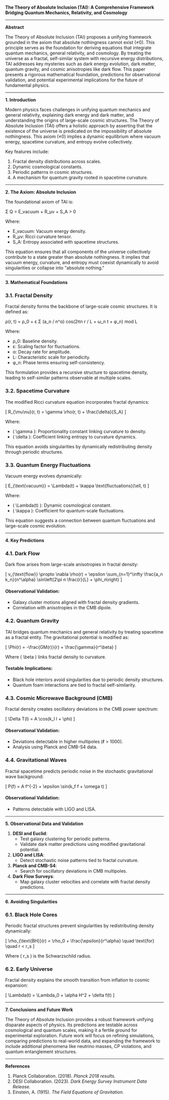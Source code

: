 
**The Theory of Absolute Inclusion (TAI): A Comprehensive Framework Bridging Quantum Mechanics, Relativity, and Cosmology**

---

**Abstract**

The Theory of Absolute Inclusion (TAI) proposes a unifying framework grounded in the axiom that absolute nothingness cannot exist (≠0). This principle serves as the foundation for deriving equations that integrate quantum mechanics, general relativity, and cosmology. By treating the universe as a fractal, self-similar system with recursive energy distributions, TAI addresses key mysteries such as dark energy evolution, dark matter, quantum gravity, and cosmic anisotropies like dark flow. This paper presents a rigorous mathematical foundation, predictions for observational validation, and potential experimental implications for the future of fundamental physics.

---

**1. Introduction**

Modern physics faces challenges in unifying quantum mechanics and general relativity, explaining dark energy and dark matter, and understanding the origins of large-scale cosmic structures. The Theory of Absolute Inclusion (TAI) offers a holistic approach by asserting that the existence of the universe is predicated on the impossibility of absolute nothingness. This axiom (≠0) implies a dynamic equilibrium where vacuum energy, spacetime curvature, and entropy evolve collectively.

Key features include:
1. Fractal density distributions across scales.
2. Dynamic cosmological constants.
3. Periodic patterns in cosmic structures.
4. A mechanism for quantum gravity rooted in spacetime curvature.

---

**2. The Axiom: Absolute Inclusion**

The foundational axiom of TAI is:

Σ Q = E_vacuum + R_μν + S_A > 0

Where:
- E_vacuum: Vacuum energy density.
- R_μν: Ricci curvature tensor.
- S_A: Entropy associated with spacetime structures.


This equation ensures that all components of the universe collectively contribute to a state greater than absolute nothingness. It implies that vacuum energy, curvature, and entropy must coexist dynamically to avoid singularities or collapse into "absolute nothing."

---

**3. Mathematical Foundations**

### 3.1. Fractal Density
Fractal density forms the backbone of large-scale cosmic structures. It is defined as:

ρ(r, t) = ρ_0 + ε Σ (a_n / n^α) cos(2πn r / L + ω_n t + φ_n) mod L


Where:
- ρ_0: Baseline density.
- ε: Scaling factor for fluctuations.
- α: Decay rate for amplitude.
- L: Characteristic scale for periodicity.
- φ_n: Phase terms ensuring self-consistency.

This formulation provides a recursive structure to spacetime density, leading to self-similar patterns observable at multiple scales.

### 3.2. Spacetime Curvature
The modified Ricci curvature equation incorporates fractal dynamics:

\[ R_{\mu\nu}(r, t) = \gamma \rho(r, t) + \frac{\delta}{S_A} \]

Where:
- \( \gamma \): Proportionality constant linking curvature to density.
- \( \delta \): Coefficient linking entropy to curvature dynamics.

This equation avoids singularities by dynamically redistributing density through periodic structures.

### 3.3. Quantum Energy Fluctuations
Vacuum energy evolves dynamically:

\[ E_{\text{vacuum}} = \Lambda(t) + \kappa \text{fluctuations}(\ell, t) \]

Where:
- \( \Lambda(t) \): Dynamic cosmological constant.
- \( \kappa \): Coefficient for quantum-scale fluctuations.

This equation suggests a connection between quantum fluctuations and large-scale cosmic evolution.

---

**4. Key Predictions**

### 4.1. Dark Flow
Dark flow arises from large-scale anisotropies in fractal density:

\[ v_{\text{flow}} \propto \nabla \rho(r) = \epsilon \sum_{n=1}^\infty \frac{a_n k_n}{n^\alpha} \sin\left(2\pi n \frac{r}{L} + \phi_n\right) \]

#### Observational Validation:
- Galaxy cluster motions aligned with fractal density gradients.
- Correlation with anisotropies in the CMB dipole.

### 4.2. Quantum Gravity
TAI bridges quantum mechanics and general relativity by treating spacetime as a fractal entity. The gravitational potential is modified as:

\[ \Phi(r) = -\frac{GM(r)}{r} + \frac{\gamma}{r^\beta} \]

Where \( \beta \) links fractal density to curvature.

#### Testable Implications:
- Black hole interiors avoid singularities due to periodic density structures.
- Quantum foam interactions are tied to fractal self-similarity.

### 4.3. Cosmic Microwave Background (CMB)
Fractal density creates oscillatory deviations in the CMB power spectrum:

\[ \Delta T(l) = A \cos(k_l l + \phi) \]

#### Observational Validation:
- Deviations detectable in higher multipoles (ℓ > 1000).
- Analysis using Planck and CMB-S4 data.

### 4.4. Gravitational Waves
Fractal spacetime predicts periodic noise in the stochastic gravitational wave background:

\[ P(f) = A f^{-2} + \epsilon \sin(k_f f + \omega t) \]

#### Observational Validation:
- Patterns detectable with LIGO and LISA.

---

**5. Observational Data and Validation**

1. **DESI and Euclid**:
   - Test galaxy clustering for periodic patterns.
   - Validate dark matter predictions using modified gravitational potential.
2. **LIGO and LISA**:
   - Detect stochastic noise patterns tied to fractal curvature.
3. **Planck and CMB-S4**:
   - Search for oscillatory deviations in CMB multipoles.
4. **Dark Flow Surveys**:
   - Map galaxy cluster velocities and correlate with fractal density predictions.

---

**6. Avoiding Singularities**

### 6.1. Black Hole Cores
Periodic fractal structures prevent singularities by redistributing density dynamically:

\[ \rho_{\text{BH}}(r) = \rho_0 + \frac{\epsilon}{r^\alpha} \quad \text{for} \quad r < r_s \]

Where \( r_s \) is the Schwarzschild radius.

### 6.2. Early Universe
Fractal density explains the smooth transition from inflation to cosmic expansion:

\[ \Lambda(t) = \Lambda_0 + \alpha H^2 + \delta f(t) \]

---

**7. Conclusions and Future Work**

The Theory of Absolute Inclusion provides a robust framework unifying disparate aspects of physics. Its predictions are testable across cosmological and quantum scales, making it a fertile ground for experimental exploration. Future work will focus on refining simulations, comparing predictions to real-world data, and expanding the framework to include additional phenomena like neutrino masses, CP violations, and quantum entanglement structures.

---

**References**
1. Planck Collaboration. (2018). *Planck 2018 results.*
2. DESI Collaboration. (2023). *Dark Energy Survey Instrument Data Release.*
3. Einstein, A. (1915). *The Field Equations of Gravitation.*

